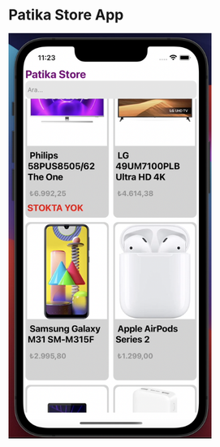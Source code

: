 # Patika Store App

<img src="https://github.com/EmreSamurlu/patikastore/blob/master/app%20ss/patika%20store%20ss.png" alt="patikastore-app-ss" style="width: 400px" />

